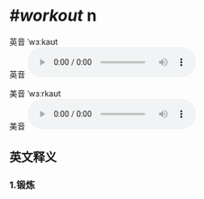 # ***\#workout*** n
英音 ˈwɜːkaʊt  
英音
<audio src="./media/workout1_AAC.aac" controls="controls"></audio>

美音 ˈwɜːrkaʊt  
美音
<audio src="./media/workout2_AAC.aac" controls="controls"></audio>



  

英文释义
---
### 1.**锻炼**  


